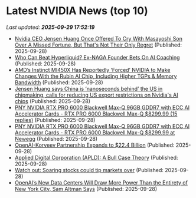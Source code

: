 # Latest NVIDIA News (top 10)
_Last updated: **2025-09-29 17:52:19**_

- [Nvidia CEO Jensen Huang Once Offered To Cry With Masayoshi Son Over A Missed Fortune, But That's Not Their Only Regret](https://biztoc.com/x/be993a9ab78c1a29) (Published: 2025-09-28)
- [Who Can Beat Hyperliquid? Ex-NAGA Founder Bets On AI Coaching](https://www.forbes.com/sites/boazsobrado/2025/09/28/who-can-beat-hyperliquid-ex-naga-founder-bets-on-ai-coaching/) (Published: 2025-09-28)
- [AMD’s Instinct MI450X Has Reportedly ‘Forced’ NVIDIA to Make Changes With the Rubin AI Chip, Including Higher TGPs & Memory Bandwidth](https://wccftech.com/amd-instinct-mi450x-has-forced-nvidia-to-make-changes-with-the-rubin-ai-chip/) (Published: 2025-09-28)
- [Jensen Huang says China is ‘nanoseconds behind’ the US in chipmaking, calls for reducing US export restrictions on Nvidia's AI chips](https://www.tomshardware.com/jensen-huang-says-china-is-nanoseconds-behind-in-chips) (Published: 2025-09-28)
- [PNY NVIDIA RTX PRO 6000 Blackwell Max-Q 96GB GDDR7 with ECC AI Accelerator Cards - RTX PRO 6000 Blackwell Max-Q $8299.99 (15 replies)](https://slickdeals.net/f/18641941-pny-nvidia-rtx-pro-6000-blackwell-max-q-96gb-gddr7-with-ecc-ai-accelerator-cards-rtx-pro-6000-blackwell-max-q-8299-99) (Published: 2025-09-28)
- [PNY NVIDIA RTX PRO 6000 Blackwell Max-Q 96GB GDDR7 with ECC AI Accelerator Cards - RTX PRO 6000 Blackwell Max-Q $8299.99 at Newegg](https://slickdeals.net/f/18641941-pny-nvidia-rtx-pro-6000-blackwell-max-q-96gb-gddr7-with-ecc-ai-accelerator-cards-rtx-pro-6000-blackwell-max-q-8299-99-at-newegg) (Published: 2025-09-28)
- [OpenAI-Korveev Partnership Expands to $22.4 Billion](https://nep123.com/openai-korveev-partnership-expands-to-224-billion/) (Published: 2025-09-28)
- [Applied Digital Corporation (APLD): A Bull Case Theory](https://finance.yahoo.com/news/applied-digital-corporation-apld-bull-154048309.html) (Published: 2025-09-28)
- [Watch out: Soaring stocks could tip markets over](https://www.thestreet.com/investing/stocks/watch-out-soaring-stocks-could-tip-markets-over) (Published: 2025-09-28)
- [OpenAI’s New Data Centers Will Draw More Power Than the Entirety of New York City, Sam Altman Says](https://futurism.com/artificial-intelligence/openai-new-data-centers-more-power-new-york-city) (Published: 2025-09-28)
